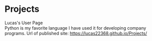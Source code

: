 # Projects
Lucas's User Page  
Python is my favorite language I have used it for developing company programs.
Url of published site: https://lucas22368.github.io/Projects/
